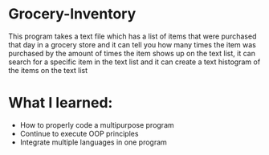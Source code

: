 # Grocery-Inventory
This program takes a text file which has a list of items that were purchased that day in a grocery store and it can tell you how many times the item was purchased by the amount of times the item shows up on the text list, it can search for a specific item in the text list and it can create a text histogram of the items on the text list

# What I learned: 

- How to properly code a multipurpose program
- Continue to execute OOP principles
- Integrate multiple languages in one program
